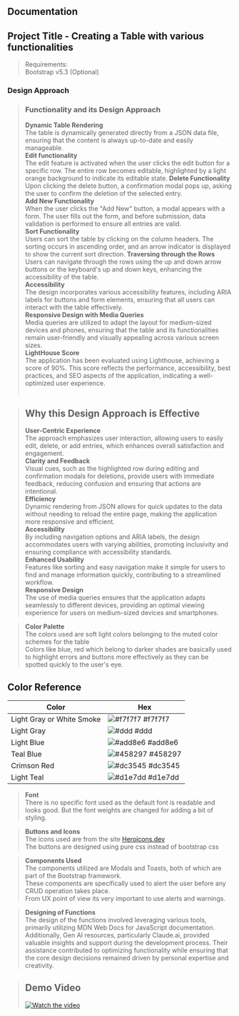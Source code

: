 ## Documentation

## Project Title - Creating a Table with various functionalities

> Requirements: <br />
> Bootstrap v5.3 (Optional)

### Design Approach
>### Functionality and its Design Approach<br />
>**Dynamic Table Rendering**<br />
>The table is dynamically generated directly from a JSON data file, ensuring that the content is always up-to-date and easily manageable.<br />
>**Edit functionality**<br />
>The edit feature is activated when the user clicks the edit button for a specific row. The entire row becomes editable, highlighted by a light orange background to indicate its editable state.
>**Delete Functionality**<br />
>Upon clicking the delete button, a confirmation modal pops up, asking the user to confirm the deletion of the selected entry.<br />
>**Add New Functionality**<br />
> When the user clicks the "Add New" button, a modal appears with a form. The user fills out the form, and before submission, data validation is performed to ensure all entries are valid.<br />
>**Sort Functionality**<br />
>Users can sort the table by clicking on the column headers. The sorting occurs in ascending order, and an arrow indicator is displayed to show the current sort direction.
>**Traversing through the Rows**<br />
> Users can navigate through the rows using the up and down arrow buttons or the keyboard's up and down keys, enhancing the accessibility of the table.<br />
>**Accessibility**<br />
>The design incorporates various accessibility features, including ARIA labels for buttons and form elements, ensuring that all users can interact with the table effectively.<br />
>**Responsive Design with Media Queries**<br />
>Media queries are utilized to adapt the layout for medium-sized devices and phones, ensuring that the table and its functionalities remain user-friendly and visually appealing across various screen sizes.<br />
>**LightHouse Score**<br />
>The application has been evaluated using Lighthouse, achieving a score of 90%. This score reflects the performance, accessibility, best practices, and SEO aspects of the application, indicating a well-optimized user experience.<br /><br />

>## Why this Design Approach is Effective<br />
>**User-Centric Experience**<br />
>The approach emphasizes user interaction, allowing users to easily edit, delete, or add entries, which enhances overall satisfaction and engagement.<br />
>**Clarity and Feedback**<br />
>Visual cues, such as the highlighted row during editing and confirmation modals for deletions, provide users with immediate feedback, reducing confusion and ensuring that actions are intentional.<br />
>**Efficiency**<br />
>Dynamic rendering from JSON allows for quick updates to the data without needing to reload the entire page, making the application more responsive and efficient.<br />
>**Accessibility**<br />
>By including navigation options and ARIA labels, the design accommodates users with varying abilities, promoting inclusivity and ensuring compliance with accessibility standards.<br />
>**Enhanced Usability**<br />
> Features like sorting and easy navigation make it simple for users to find and manage information quickly, contributing to a streamlined workflow.<br />
>**Responsive Design**<br />
>The use of media queries ensures that the application adapts seamlessly to different devices, providing an optimal viewing experience for users on medium-sized devices and smartphones.


>**Color Palette**<br />
> The colors used are soft light colors belonging to the muted color schemes for the table<br />
> Colors like blue, red which belong to darker shades are basically used to highlight errors and buttons more effectively as they can be spotted quickly to the user's eye.<br />
## Color Reference

| Color             | Hex                                                                |
| ----------------- | ------------------------------------------------------------------ |
| Light Gray or White Smoke | ![#f7f7f7](https://via.placeholder.com/10/f7f7f7?text=+) #f7f7f7 |
| Light Gray | ![#ddd](https://via.placeholder.com/10/ddd?text=+) #ddd |
| Light Blue | ![#add8e6](https://via.placeholder.com/10/add8e6?text=+) #add8e6 |
| Teal Blue | ![#458297](https://via.placeholder.com/10/458297?text=+) #458297 |
| Crimson Red | ![#dc3545](https://via.placeholder.com/10/dc3545?text=+) #dc3545 |
| Light Teal | ![#d1e7dd](https://via.placeholder.com/10/d1e7dd?text=+) #d1e7dd |

>**Font** <br />
> There is no specific font used as the default font is readable and looks good. But the font weights are changed for adding a bit of styling.

>**Buttons and Icons**<br />
>The icons used are from the site [Heroicons.dev](https://heroicons.dev/)<br />
>The buttons are designed using pure css instead of bootstrap css

>**Components Used**<br />
>The components utilized are Modals and Toasts, both of which are part of the Bootstrap framework.<br />
>These components are specifically used to alert the user before any CRUD operation takes place.<br />
>From UX point of view its very important to use alerts and warnings.


>**Designing of Functions**<br />
>The design of the functions involved leveraging various tools, primarily utilizing MDN Web Docs for JavaScript documentation. Additionally, Gen AI resources, particularly Claude.ai, provided valuable insights and support during the development process. Their assistance contributed to optimizing functionality while ensuring that the core design decisions remained driven by personal expertise and creativity.

>## Demo Video<br />
>[![Watch the video](https://img.youtube.com/vi/your-video-id/0.jpg)](https://youtu.be/bUmHuGzOo7I)